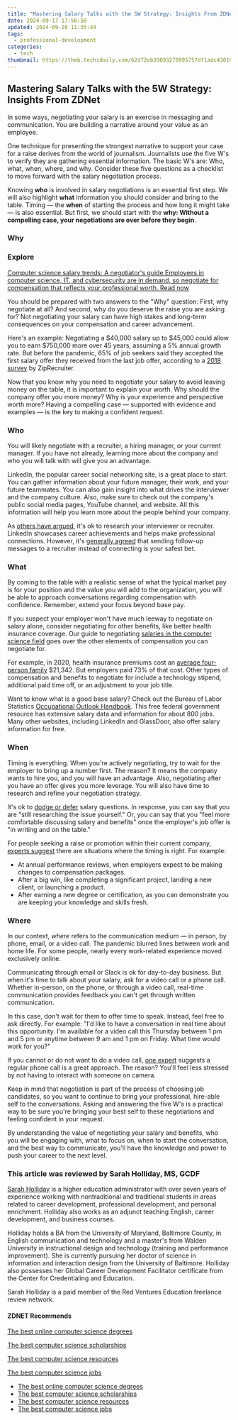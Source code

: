 ```yaml
---
title: "Mastering Salary Talks with the 5W Strategy: Insights From ZDNet"
date: 2024-09-17 17:56:58
updated: 2024-09-20 11:35:44
tags:
  - professional-development
categories:
  - tech
thumbnail: https://thmb.techidaily.com/62d72eb39093270995757df1adc43019ed0e362b73decee245e264928d768a5a.jpg
---
```


## Mastering Salary Talks with the 5W Strategy: Insights From ZDNet

In some ways, negotiating your salary is an exercise in messaging and communication. You are building a narrative around your value as an employee.

One technique for presenting the strongest narrative to support your case for a raise derives from the world of journalism. Journalists use the five W's to verify they are gathering essential information. The basic W's are: Who, what, when, where, and why. Consider these five questions as a checklist to move forward with the salary negotiation process.

Knowing **who** is involved in salary negotiations is an essential first step. We will also highlight **what** information you should consider and bring to the table. Timing –– the **when** of starting the process and how long it might take –– is also essential. But first, we should start with the **why: Without a compelling case, your negotiations are over before they begin**.

### **Why**

### Explore

[Computer science salary trends: A negotiator's guide Employees in computer science, IT, and cybersecurity are in demand, so negotiate for compensation that reflects your professional worth.  Read now](https://www.zdnet.com/article/computer-science-salary/)

You should be prepared with two answers to the "Why" question: First, why negotiate at all? And second, why do you deserve the raise you are asking for? Not negotiating your salary can have high stakes and long-term consequences on your compensation and career advancement. 

Here's an example: Negotiating a $40,000 salary up to $45,000 could allow you to earn $750,000 more over 45 years, assuming a 5% annual growth rate. But before the pandemic, 65% of job seekers said they accepted the first salary offer they received from the last job offer, according to a [2018 survey](https://www.ziprecruiter.com/blog/ziprecruiter-2018-annual-job-seeker-survey/) by ZipRecruiter.

Now that you know why you need to negotiate your salary to avoid leaving money on the table, it is important to explain your worth. Why should the company offer you more money? Why is your experience and perspective worth more? Having a compelling case –– supported with evidence and examples –– is the key to making a confident request.

### **Who**

You will likely negotiate with a recruiter, a hiring manager, or your current manager. If you have not already, learning more about the company and who you will talk with will give you an advantage.

LinkedIn, the popular career social networking site, is a great place to start. You can gather information about your future manager, their work, and your future teammates. You can also gain insight into what drives the interviewer and the company culture. Also, make sure to check out the company's public social media pages, YouTube channel, and website. All this information will help you learn more about the people behind your company.

As [others have argued](https://greatresumesfast.com/blog/connecting-with-the-hiring-manager-on-linkedin/), it's ok to research your interviewer or recruiter. LinkedIn showcases career achievements and helps make professional connections. However, it's [generally agreed](https://www.themuse.com/advice/should-you-connect-with-the-hiring-manager-on-linkedin) that sending follow-up messages to a recruiter instead of connecting is your safest bet.

### **What**

By coming to the table with a realistic sense of what the typical market pay is for your position and the value you will add to the organization, you will be able to approach conversations regarding compensation with confidence. Remember, extend your focus beyond base pay. 

If you suspect your employer won't have much leeway to negotiate on salary alone, consider negotiating for other benefits, like better health insurance coverage. Our guide to negotiating [salaries in the computer science field](https://www.zdnet.com/article/computer-science-salary/) goes over the other elements of compensation you can negotiate for. 

For example, in 2020, health insurance premiums cost an [average four-person family](https://www.kff.org/health-costs/report/2020-employer-health-benefits-survey/) $21,342\. But employers paid 73% of that cost. Other types of compensation and benefits to negotiate for include a technology stipend, additional paid time off, or an adjustment to your job title.

Want to know what is a good base salary? Check out the Bureau of Labor Statistics [Occupational Outlook Handbook](https://www.bls.gov/ooh/). This free federal government resource has extensive salary data and information for about 800 jobs. Many other websites, including LinkedIn and GlassDoor, also offer salary information for free.

### **When**

Timing is everything. When you're actively negotiating, try to wait for the employer to bring up a number first. The reason? It means the company wants to hire you, and you will have an advantage. Also, negotiating after you have an offer gives you more leverage. You will also have time to research and refine your negotiation strategy.

It's ok to [dodge or defer](https://www.forbes.com/sites/rebeccazucker/2020/12/09/how-to-handle-salary-questions-in-an-interview/?sh=310c3f9168e2) salary questions. In response, you can say that you are "still researching the issue yourself." Or, you can say that you "feel more comfortable discussing salary and benefits" once the employer's job offer is "in writing and on the table."

For people seeking a raise or promotion within their current company, [experts suggest](https://www.salary.com/articles/6-signs-it-s-a-good-time-to-ask-for-a-raise/) there are situations where the timing is right. For example:

* At annual performance reviews, when employers expect to be making changes to compensation packages.
* After a big win, like completing a significant project, landing a new client, or launching a product.
* After earning a new degree or certification, as you can demonstrate you are keeping your knowledge and skills fresh.

### **Where**

In our context, _where_ refers to the communication medium –– in person, by phone, email, or a video call. The pandemic blurred lines between work and home life. For some people, nearly every work-related experience moved exclusively online. 

Communicating through email or Slack is ok for day-to-day business. But when it's time to talk about your salary, ask for a video call or a phone call. Whether in-person, on the phone, or through a video call, real-time communication provides feedback you can't get through written communication. 

In this case, don't wait for them to offer time to speak. Instead, feel free to ask directly. For example: "I'd like to have a conversation in real time about this opportunity. I'm available for a video call this Thursday between 1 pm and 5 pm or anytime between 9 am and 1 pm on Friday. What time would work for you?"

If you cannot or do not want to do a video call, [one expert](https://www.rewire.org/how-to-negotiate-your-salary-and-benefits-over-zoom/) suggests a regular phone call is a great approach. The reason? You'll feel less stressed by not having to interact with someone on camera.

Keep in mind that negotiation is part of the process of choosing job candidates, so you want to continue to bring your professional, hire-able self to the conversations. Asking and answering the five W's is a practical way to be sure you're bringing your best self to these negotiations and feeling confident in your request. 

By understanding the value of negotiating your salary and benefits, who you will be engaging with, what to focus on, when to start the conversation, and the best way to communicate, you'll have the knowledge and power to push your career to the next level.

### **This article was reviewed by Sarah Holliday, MS, GCDF** 

[Sarah Holliday](https://www.linkedin.com/in/sarah-holliday-ms-gcdf/) is a higher education administrator with over seven years of experience working with nontraditional and traditional students in areas related to career development, professional development, and personal enrichment. Holliday also works as an adjunct teaching English, career development, and business courses.

Holliday holds a BA from the University of Maryland, Baltimore County, in English communication and technology and a master's from Walden University in instructional design and technology (training and performance improvement). She is currently pursuing her doctor of science in information and interaction design from the University of Baltimore. Holliday also possesses her Global Career Development Facilitator certificate from the Center for Credentialing and Education.

Sarah Holliday is a paid member of the Red Ventures Education freelance review network.

#### **ZDNET** Recommends

[The best online computer science degrees](https://www.zdnet.com/article/best-online-computer-science-degree/ "The best online computer science degrees")

[The best computer science scholarships](https://www.zdnet.com/article/best-computer-science-scholarship/ "The best computer science scholarships")

[The best computer science resources](https://www.zdnet.com/article/best-computer-science-resource/ "The best computer science resources")

[The best computer science jobs](https://www.zdnet.com/article/best-computer-science-job/ "The best computer science jobs")

* [The best online computer science degrees](https://www.zdnet.com/article/best-online-computer-science-degree/ "The best online computer science degrees")
* [The best computer science scholarships](https://www.zdnet.com/article/best-computer-science-scholarship/ "The best computer science scholarships")
* [The best computer science resources](https://www.zdnet.com/article/best-computer-science-resource/ "The best computer science resources")
* [The best computer science jobs](https://www.zdnet.com/article/best-computer-science-job/ "The best computer science jobs")

<ins class="adsbygoogle"
     style="display:block"
     data-ad-format="autorelaxed"
     data-ad-client="ca-pub-7571918770474297"
     data-ad-slot="1223367746"></ins>



<ins class="adsbygoogle"
     style="display:block"
     data-ad-client="ca-pub-7571918770474297"
     data-ad-slot="8358498916"
     data-ad-format="auto"
     data-full-width-responsive="true"></ins>
